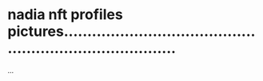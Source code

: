 # nadia nft profiles pictures.............................................................................
...
